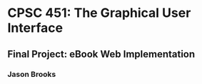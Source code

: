 # CPSC 451: The Graphical User Interface
## Final Project: eBook Web Implementation
### Jason Brooks
